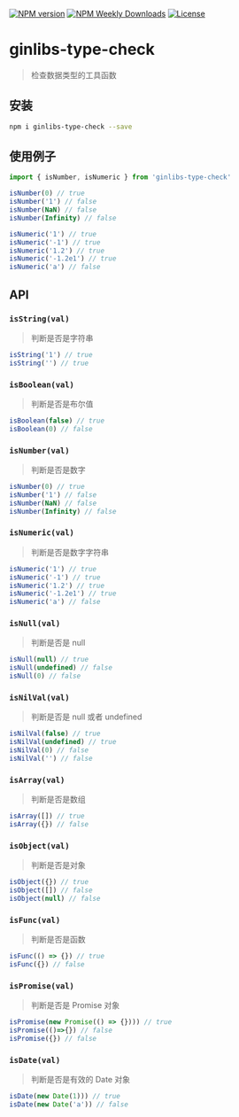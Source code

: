 [![NPM version](https://badgen.net/npm/v/ginlibs-type-check)](https://www.npmjs.com/package/ginlibs-type-check)
[![NPM Weekly Downloads](https://badgen.net/npm/dw/ginlibs-type-check)](https://www.npmjs.com/package/ginlibs-type-check)
[![License](https://badgen.net/npm/license/ginlibs-type-check)](https://www.npmjs.com/package/ginlibs-type-check)

# ginlibs-type-check

> 检查数据类型的工具函数

## 安装

```sh
npm i ginlibs-type-check --save
```

## 使用例子

```js
import { isNumber, isNumeric } from 'ginlibs-type-check'

isNumber(0) // true
isNumber('1') // false
isNumber(NaN) // false
isNumber(Infinity) // false

isNumeric('1') // true
isNumeric('-1') // true
isNumeric('1.2') // true
isNumeric('-1.2e1') // true
isNumeric('a') // false
```

## API

### `isString(val)`

> 判断是否是字符串

```js
isString('1') // true
isString('') // true
```

### `isBoolean(val)`

> 判断是否是布尔值

```js
isBoolean(false) // true
isBoolean(0) // false
```

### `isNumber(val)`

> 判断是否是数字

```js
isNumber(0) // true
isNumber('1') // false
isNumber(NaN) // false
isNumber(Infinity) // false
```

### `isNumeric(val)`

> 判断是否是数字字符串

```js
isNumeric('1') // true
isNumeric('-1') // true
isNumeric('1.2') // true
isNumeric('-1.2e1') // true
isNumeric('a') // false
```

### `isNull(val)`

> 判断是否是 null

```js
isNull(null) // true
isNull(undefined) // false
isNull(0) // false
```

### `isNilVal(val)`

> 判断是否是 null 或者 undefined

```js
isNilVal(false) // true
isNilVal(undefined) // true
isNilVal(0) // false
isNilVal('') // false
```

### `isArray(val)`

> 判断是否是数组

```js
isArray([]) // true
isArray({}) // false
```

### `isObject(val)`

> 判断是否是对象

```js
isObject({}) // true
isObject([]) // false
isObject(null) // false
```

### `isFunc(val)`

> 判断是否是函数

```js
isFunc(() => {}) // true
isFunc({}) // false
```

### `isPromise(val)`

> 判断是否是 Promise 对象

```js
isPromise(new Promise(() => {}))) // true
isPromise(()=>{}) // false
isPromise({}) // false
```

### `isDate(val)`

> 判断是否是有效的 Date 对象

```js
isDate(new Date(1))) // true
isDate(new Date('a')) // false
```
